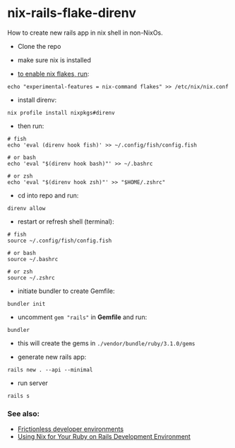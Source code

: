 # nix-rails-flake-direnv

How to create new rails app in nix shell in non-NixOs.

- Clone the repo
- make sure nix is installed

- [to enable nix flakes, run](https://nixos.wiki/wiki/Flakes):

```shell
echo "experimental-features = nix-command flakes" >> /etc/nix/nix.conf
```

- install direnv:

```shell
nix profile install nixpkgs#direnv
```

- then run:

```shell
# fish
echo 'eval (direnv hook fish)' >> ~/.config/fish/config.fish

# or bash
echo 'eval "$(direnv hook bash)"' >> ~/.bashrc

# or zsh
echo 'eval "$(direnv hook zsh)"' >> "$HOME/.zshrc"
```

- cd into repo and run:

```shell
direnv allow
```

- restart or refresh shell (terminal):

```shell
# fish
source ~/.config/fish/config.fish

# or bash
source ~/.bashrc

# or zsh
source ~/.zshrc
```

- initiate bundler to create Gemfile:

```shell
bundler init
```

- uncomment `gem "rails"` in **Gemfile** and run:

```shell
bundler
```

- this will create the gems in `./vendor/bundle/ruby/3.1.0/gems`

- generate new rails app:

```shell
rails new . --api --minimal
```

- run server

```shell
rails s
```

### See also:

- [Frictionless developer environments](https://blog.testdouble.com/posts/2023-05-02-frictionless-developer-environments/)
- [Using Nix for Your Ruby on Rails Development Environment](https://www.technoblather.ca/using-nix-for-your-ruby-on-rails-project/)
